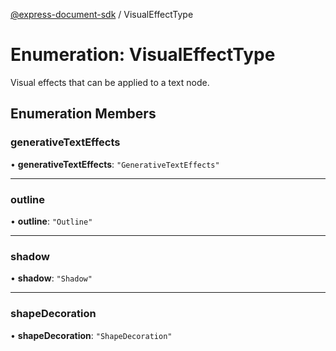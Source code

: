 [@express-document-sdk](../overview.md) / VisualEffectType
# Enumeration: VisualEffectType

Visual effects that can be applied to a text node.

## Enumeration Members

### generativeTextEffects

• **generativeTextEffects**: `"GenerativeTextEffects"`

---

### outline

• **outline**: `"Outline"`

---

### shadow

• **shadow**: `"Shadow"`

---

### shapeDecoration

• **shapeDecoration**: `"ShapeDecoration"`
